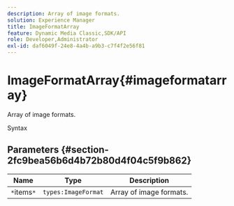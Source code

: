 ```yaml
---
description: Array of image formats.
solution: Experience Manager
title: ImageFormatArray
feature: Dynamic Media Classic,SDK/API
role: Developer,Administrator
exl-id: daf6049f-24e8-4a4b-a9b3-c7f4f2e56f81
---
```

# ImageFormatArray{#imageformatarray}

Array of image formats.

 Syntax 

## Parameters {#section-2fc9bea56b6d4b72b80d4f04c5f9b862}

|  Name  | Type  | Description  |
|---|---|---|
|  `*`items`*`  | `types:ImageFormat`  | Array of image formats.  |
